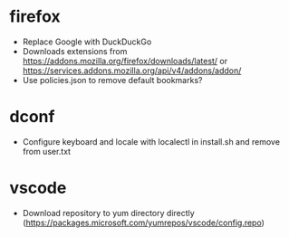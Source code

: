 # firefox
* Replace Google with DuckDuckGo
* Downloads extensions from https://addons.mozilla.org/firefox/downloads/latest/ or https://services.addons.mozilla.org/api/v4/addons/addon/
* Use policies.json to remove default bookmarks?

# dconf
* Configure keyboard and locale with localectl in install.sh and remove from user.txt

# vscode
* Download repository to yum directory directly (https://packages.microsoft.com/yumrepos/vscode/config.repo)

